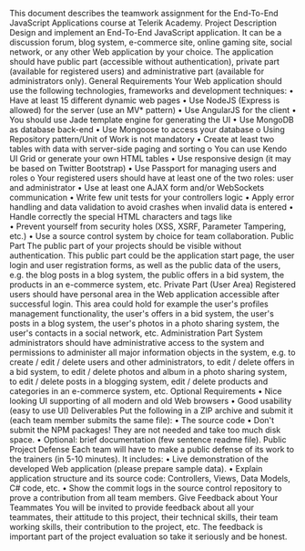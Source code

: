 This document describes the teamwork assignment for the End-To-End JavaScript Applications course at Telerik Academy.
Project Description
Design and implement an End-To-End JavaScript application. It can be a discussion forum, blog system, e-commerce site, online gaming site, social network, or any other Web application by your choice.
The application should have public part (accessible without authentication), private part (available for registered users) and administrative part (available for administrators only).
General Requirements
Your Web application should use the following technologies, frameworks and development techniques:
•	Have at least 15 different dynamic web pages
•	Use NodeJS (Express is allowed) for the server (use an MV* pattern)
•	Use AngularJS for the client
•	You should use Jade template engine for generating the UI
•	Use MongoDB as database back-end
•	Use Mongoose to access your database
o	Using Repository pattern/Unit of Work is not mandatory
•	Create at least two tables with data with server-side paging and sorting
o	You can use Kendo UI Grid or generate your own HTML tables
•	Use responsive design (it may be based on Twitter Bootstrap)
•	Use Passport for managing users and roles
o	Your registered users should have at least one of the two roles: user and administrator
•	Use at least one AJAX form and/or WebSockets communication
•	Write few unit tests for your controllers logic
•	Apply error handling and data validation to avoid crashes when invalid data is entered
•	Handle correctly the special HTML characters and tags like <br />
•	Prevent yourself from security holes (XSS, XSRF, Parameter Tampering, etc.)
•	Use a source control system by choice for team collaboration.
Public Part
The public part of your projects should be visible without authentication. This public part could be the application start page, the user login and user registration forms, as well as the public data of the users, e.g. the blog posts in a blog system, the public offers in a bid system, the products in an e-commerce system, etc.
Private Part (User Area)
Registered users should have personal area in the Web application accessible after successful login. This area could hold for example the user's profiles management functionality, the user's offers in a bid system, the user's posts in a blog system, the user's photos in a photo sharing system, the user's contacts in a social network, etc.
Administration Part
System administrators should have administrative access to the system and permissions to administer all major information objects in the system, e.g. to create / edit / delete users and other administrators, to edit / delete offers in a bid system, to edit / delete photos and album in a photo sharing system, to edit / delete posts in a blogging system, edit / delete products and categories in an e-commerce system, etc.
Optional Requirements
•	Nice looking UI supporting of all modern and old Web browsers
•	Good usability (easy to use UI)
Deliverables
Put the following in a ZIP archive and submit it (each team member submits the same file):
•	The source code
•	Don't submit the NPM packages! They are not needed and take too much disk space.
•	Optional: brief documentation (few sentence readme file).
Public Project Defense
Each team will have to make a public defense of its work to the trainers (in 5-10 minutes). It includes:
•	Live demonstration of the developed Web application (please prepare sample data).
•	Explain application structure and its source code: Controllers, Views, Data Models, C# code, etc.
•	Show the commit logs in the source control repository to prove a contribution from all team members.
Give Feedback about Your Teammates
You will be invited to provide feedback about all your teammates, their attitude to this project, their technical skills, their team working skills, their contribution to the project, etc. The feedback is important part of the project evaluation so take it seriously and be honest.

